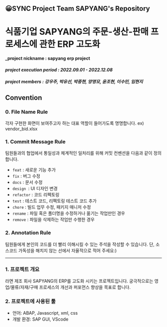 ## 😀SYNC Project Team SAPYANG's Repository

# 식품기업 SAPYANG의 주문-생산-판매 프로세스에 관한 ERP 고도화 
#### _project nickname :  sapyang erp project
#### _project execution period :  2022.09.01 - 2022.12.08_
#### _project members :  강우주, 박유선, 박중현, 양영모, 윤조현, 이수민, 임현지_

## Convention
### 0. File Name Rule 
각자 구현한 화면이 보여주고자 하는 대표 역할이 들어가도록 명명합니다.
ex) vendor_bid.xlsx

### 1. Commit Message Rule
팀원들과의 협업에서 통일성과 체계적인 일처리를 위해 커밋 컨벤션을 다음과 같이 정의합니다.
+ `feat` : 새로운 기능 추가
+ `fix` : 버그 수정
+ `docs` : 문서 수정
+ `design `: UI 디자인 변경
+ `refactor` : 코드 리펙토링
+ `test` : 테스트 코드, 리펙토링 테스트 코드 추가
+ `chore` : 빌드 업무 수정, 패키지 매니저 수정
+ `rename` : 	파일 혹은 폴더명을 수정하거나 옮기는 작업만인 경우
+ `remove` : 파일을 삭제하는 작업만 수행한 경우

### 2. Annotation Rule
팀원들에게 본인의 코드를 더 빨리 이해시킬 수 있는 주석을 작성할 수 있습니다.
단, 소스코드 가독성을 해치지 않는 선에서 자율적으로 적어 주세요:)
* * *
### 1. 프로젝트 개요
라면 제조 회사 SAPYANG의 ERP를 고도화 시키는 프로젝트입니다.
궁극적으로는 영업/물류/자재/구매 프로세스의 개선과 퍼포먼스 향상을 목표로 합니다.

### 2. 프로젝트에 사용된 툴
+ 언어: ABAP, Javascript, xml, css
+ 개발 환경: SAP GUI, VScode

